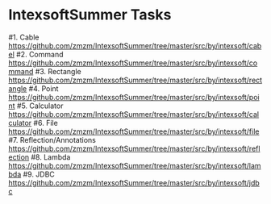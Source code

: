 # IntexsoftSummer Tasks

#1. Cable
https://github.com/zmzm/IntexsoftSummer/tree/master/src/by/intexsoft/cabel
#2. Command
https://github.com/zmzm/IntexsoftSummer/tree/master/src/by/intexsoft/command
#3. Rectangle
https://github.com/zmzm/IntexsoftSummer/tree/master/src/by/intexsoft/rectangle
#4. Point
https://github.com/zmzm/IntexsoftSummer/tree/master/src/by/intexsoft/point
#5. Calculator
https://github.com/zmzm/IntexsoftSummer/tree/master/src/by/intexsoft/calculator
#6. File
https://github.com/zmzm/IntexsoftSummer/tree/master/src/by/intexsoft/file
#7. Reflection/Annotations
https://github.com/zmzm/IntexsoftSummer/tree/master/src/by/intexsoft/reflection
#8. Lambda
https://github.com/zmzm/IntexsoftSummer/tree/master/src/by/intexsoft/lambda
#9. JDBC
https://github.com/zmzm/IntexsoftSummer/tree/master/src/by/intexsoft/jdbc
